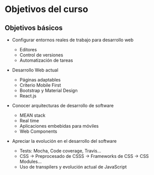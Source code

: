 # Objetivos del curso
## Objetivos básicos

- Configurar entornos reales de trabajo para desarrollo web
    - Editores
    - Control de versiones
    - Automatización de tareas

- Desarrollo Web actual
    - Páginas adaptables
    - Criterio Mobile First
    - Bootstrap y Material Design
    - React.js

- Conocer arquitecturas de desarrollo de software
    - MEAN stack
    - Real time
    - Aplicaciones embebidas para móviles
    - Web Components

- Apreciar la evolución en el desarrollo del software
    - Tests: Mocha, Code coverage, Travis...
    - CSS -> Preprocesado de CSSS -> Frameworks de CSS -> CSS Modules...
    - Uso de transpilers y evolución actual de JavaScript